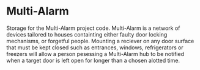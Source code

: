 # Multi-Alarm
Storage for the Multi-Alarm project code. 
Multi-Alarm is a network of devices tailored to houses containting either faulty door locking mechanisms, or forgetful people.
Mounting a reciever on any door surface that must be kept closed such as entrances, windows, refrigerators or freezers will allow a person pesessing a Multi-Alarm hub to be notified when a target door is left open for longer than a chosen alotted time. 
